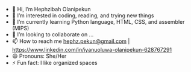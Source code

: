 - 👋 Hi, I’m Hephzibah Olanipekun
- 👀 I’m interested in coding, reading, and trying new things 
- 🌱 I’m currently learning Python language, HTML, CSS, and assembler (MIPS)
- 💞️ I’m looking to collaborate on ...
- 📫 How to reach me hephz.pekun@gmail.com | https://www.linkedin.com/in/iyanuoluwa-olanipekun-628767291
- 😄 Pronouns: She/Her
- ⚡ Fun fact: I like organized spaces

<!---
hephz-pekun/hephz-pekun is a ✨ special ✨ repository because its `README.md` (this file) appears on your GitHub profile.
You can click the Preview link to take a look at your changes.
--->
